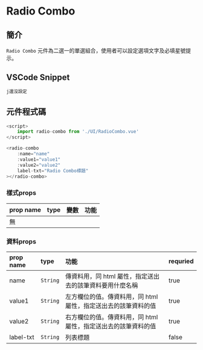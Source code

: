 # Radio Combo

## 簡介

`Radio Combo` 元件為二選一的單選組合，使用者可以設定選項文字及必填星號提示。

## VSCode Snippet

```md
j還沒設定
```

## 元件程式碼

```javascript
<script>
    import radio-combo from './UI/RadioCombo.vue'
</script>

<radio-combo 
    :name="name"
    :value1="value1"
    :value2="value2"
    label-txt="Radio Combo標題"
></radio-combo>
```

### 樣式props
| prop name | type | 變數 | 功能 |
| :-- | :-- |:--| :--|
| 無 |  |  |  |


### 資料props
| prop name | type    | 功能                    | requried |
| :-------- | :------ |  :--------------------- | :------ |
| name      | `String`  |  傳資料用，同 html 屬性，指定送出去的該筆資料要用什麼名稱 | true |
| value1 | `String` | 左方欄位的值。傳資料用，同 html 屬性，指定送出去的該筆資料的值 | true |
| value2 | `String` | 右方欄位的值。傳資料用，同 html 屬性，指定送出去的該筆資料的值 | true |
| label-txt | `String` | 列表標題 | false |